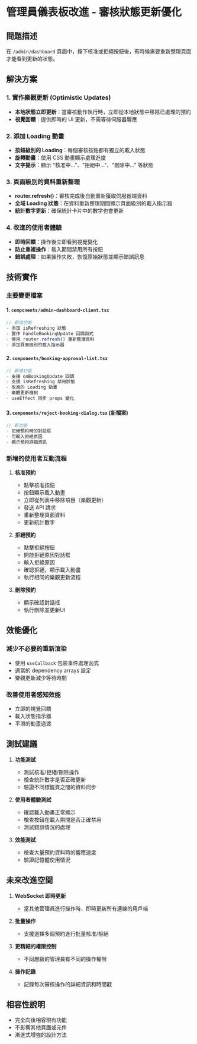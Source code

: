 # 管理員儀表板改進 - 審核狀態更新優化

## 問題描述
在 `/admin/dashboard` 頁面中，按下核准或拒絕按鈕後，有時候需要重新整理頁面才能看到更新的狀態。

## 解決方案

### 1. 實作樂觀更新 (Optimistic Updates)
- **本地狀態立即更新**：當審核動作執行時，立即從本地狀態中移除已處理的預約
- **視覺回饋**：提供即時的 UI 更新，不需等待伺服器響應

### 2. 添加 Loading 動畫
- **按鈕級別的 Loading**：每個審核按鈕都有獨立的載入狀態
- **旋轉動畫**：使用 CSS 動畫顯示處理進度
- **文字提示**：顯示 "核准中..."、"拒絕中..."、"刪除中..." 等狀態

### 3. 頁面級別的資料重新整理
- **router.refresh()**：審核完成後自動重新獲取伺服器端資料
- **全域 Loading 狀態**：在資料重新整理期間顯示頁面級別的載入指示器
- **統計數字更新**：確保統計卡片中的數字也會更新

### 4. 改進的使用者體驗
- **即時回饋**：操作後立即看到視覺變化
- **防止重複操作**：載入期間禁用所有按鈕
- **錯誤處理**：如果操作失敗，恢復原始狀態並顯示錯誤訊息

## 技術實作

### 主要變更檔案

#### 1. `components/admin-dashboard-client.tsx`
```typescript
// 新增功能
- 添加 isRefreshing 狀態
- 實作 handleBookingUpdate 回調函式
- 使用 router.refresh() 重新整理資料
- 添加頁面級別的載入指示器
```

#### 2. `components/booking-approval-list.tsx`
```typescript
// 新增功能
- 支援 onBookingUpdate 回調
- 支援 isRefreshing 禁用狀態
- 改進的 Loading 動畫
- 樂觀更新機制
- useEffect 同步 props 變化
```

#### 3. `components/reject-booking-dialog.tsx` (新檔案)
```typescript
// 新功能
- 拒絕預約時的對話框
- 可輸入拒絕原因
- 顯示預約詳細資訊
```

### 新增的使用者互動流程

1. **核准預約**
   - 點擊核准按鈕
   - 按鈕顯示載入動畫
   - 立即從列表中移除項目（樂觀更新）
   - 發送 API 請求
   - 重新整理頁面資料
   - 更新統計數字

2. **拒絕預約**
   - 點擊拒絕按鈕
   - 開啟拒絕原因對話框
   - 輸入拒絕原因
   - 確認拒絕，顯示載入動畫
   - 執行相同的樂觀更新流程

3. **刪除預約**
   - 顯示確認對話框
   - 執行刪除並更新UI

## 效能優化

### 減少不必要的重新渲染
- 使用 `useCallback` 包裝事件處理函式
- 適當的 dependency arrays 設定
- 樂觀更新減少等待時間

### 改善使用者感知效能
- 立即的視覺回饋
- 載入狀態指示器
- 平滑的動畫過渡

## 測試建議

1. **功能測試**
   - 測試核准/拒絕/刪除操作
   - 檢查統計數字是否正確更新
   - 驗證不同標籤頁之間的資料同步

2. **使用者體驗測試**
   - 確認載入動畫正常顯示
   - 檢查按鈕在載入期間是否正確禁用
   - 測試錯誤情況的處理

3. **效能測試**
   - 檢查大量預約資料時的響應速度
   - 驗證記憶體使用情況

## 未來改進空間

1. **WebSocket 即時更新**
   - 當其他管理員進行操作時，即時更新所有連線的用戶端

2. **批量操作**
   - 支援選擇多個預約進行批量核准/拒絕

3. **更精細的權限控制**
   - 不同層級的管理員有不同的操作權限

4. **操作記錄**
   - 記錄每次審核操作的詳細資訊和時間戳

## 相容性說明

- 完全向後相容現有功能
- 不影響其他頁面或元件
- 漸進式增強的設計方法
